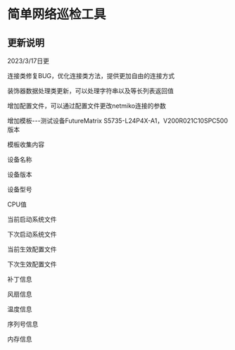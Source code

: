 # 简单网络巡检工具

## 更新说明

2023/3/17日更

连接类修复BUG，优化连接类方法，提供更加自由的连接方式

装饰器数据处理类更新，可以处理字符串以及等长列表返回值

增加配置文件，可以通过配置文件更改netmiko连接的参数

增加模板---测试设备FutureMatrix S5735-L24P4X-A1，V200R021C10SPC500版本

模板收集内容

设备名称

设备版本

设备型号

CPU值

当前启动系统文件

下次启动系统文件

当前生效配置文件

下次生效配置文件

补丁信息

风扇信息

温度信息

序列号信息

内存信息

